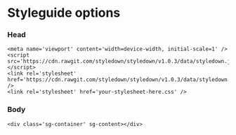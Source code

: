 # Styleguide options

### Head

    <meta name='viewport' content='width=device-width, initial-scale=1' />
    <script src='https://cdn.rawgit.com/styledown/styledown/v1.0.3/data/styledown.js'></script>
    <link rel='stylesheet' href='https://cdn.rawgit.com/styledown/styledown/v1.0.3/data/styledown.css' />
    <link rel='stylesheet' href='your-stylesheet-here.css' />

### Body

    <div class='sg-container' sg-content></div>
